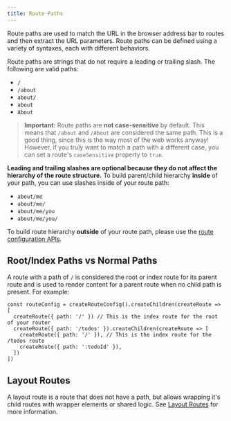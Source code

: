 ```yaml
---
title: Route Paths
---
```


Route paths are used to match the URL in the browser address bar to routes and then extract the URL parameters. Route paths can be defined using a variety of syntaxes, each with different behaviors.

Route paths are strings that do not require a leading or trailing slash. The following are valid paths:

- `/`
- `/about`
- `about/`
- `about`
- `About`

> **Important:** Route paths are **not case-sensitive** by default. This means that `/about` and `/About` are considered the same path. This is a good thing, since this is the way most of the web works anyway! However, if you truly want to match a path with a different case, you can set a route's `caseSensitive` property to `true`.

**Leading and trailing slashes are optional because they do not affect the hierarchy of the route structure.** To build parent/child hierarchy **inside** of your path, you can use slashes inside of your route path:

- `about/me`
- `about/me/`
- `about/me/you`
- `about/me/you/`

To build route hierarchy **outside** of your route path, please use the [route configuration APIs](./route-configs).

## Root/Index Paths vs Normal Paths

A route with a path of `/` is considered the root or index route for its parent route and is used to render content for a parent route when no child path is present. For example:

```tsx
const routeConfig = createRouteConfig().createChildren(createRoute => [
  createRoute({ path: '/' }) // This is the index route for the root of your router
  createRoute({ path: '/todos' }).createChildren(createRoute => [
    createRoute({ path: '/' }), // This is the index route for the /todos route
    createRoute({ path: ':todoId' }),
  ])
])
```

## Layout Routes

A layout route is a route that does not have a path, but allows wrapping it's child routes with wrapper elements or shared logic. See [Layout Routes](./layout-routes) for more information.
